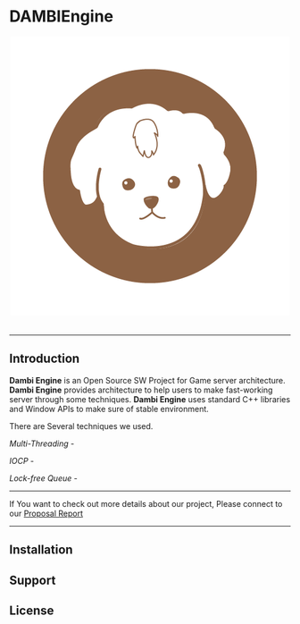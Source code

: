 # DAMBIEngine
<div align="center">
  <img src="https://github.com/HYEONSEOK1/DAMBIEngine/blob/main/Resources/Dmabi.png"><br><br>
</div>

-----------------

Introduction
-----------------
  **Dambi Engine** is an Open Source SW Project for Game server architecture. **Dambi Engine** provides architecture to help users to make fast-working server through some techniques. **Dambi Engine** uses standard C++ libraries and Window APIs to make sure of stable environment.
  
  There are Several techniques we used.
  
 *Multi-Threading* - 
 
 *IOCP* - 
 
 *Lock-free Queue* - 
 
-----------------
If You want to check out more details about our project, Please connect to our [Proposal Report](CONTRIBUTING.md)

-----------------

Installation
-----------------

Support
-----------------

License
-----------------

